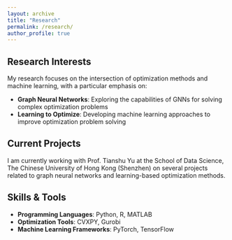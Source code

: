 ```yaml
---
layout: archive
title: "Research"
permalink: /research/
author_profile: true
---
```


## Research Interests

My research focuses on the intersection of optimization methods and machine learning, with a particular emphasis on:

- **Graph Neural Networks**: Exploring the capabilities of GNNs for solving complex optimization problems
- **Learning to Optimize**: Developing machine learning approaches to improve optimization problem solving

## Current Projects

I am currently working with Prof. Tianshu Yu at the School of Data Science, The Chinese University of Hong Kong (Shenzhen) on several projects related to graph neural networks and learning-based optimization methods.

## Skills & Tools

- **Programming Languages**: Python, R, MATLAB
- **Optimization Tools**: CVXPY, Gurobi
- **Machine Learning Frameworks**: PyTorch, TensorFlow
